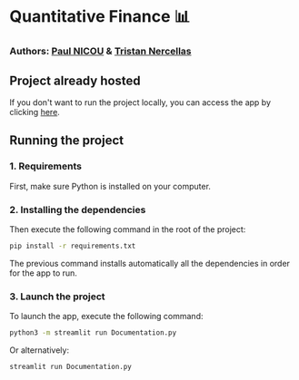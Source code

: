 # Quantitative Finance 📊

### Authors: [Paul NICOU](https://www.linkedin.com/in/paul-nicou/) & [Tristan Nercellas](https://www.linkedin.com/in/tristannercellas/)

## Project already hosted 
If you don't want to run the project locally, you can access the app by clicking [here](https://goal-programming-app.streamlit.app/App_Quantitative_Finance).

## Running the project

### 1. Requirements

First, make sure Python is installed on your computer.

### 2. Installing the dependencies

Then execute the following command in the root of the project:

```bash
pip install -r requirements.txt
```

The previous command installs automatically all the dependencies in order for the app to run.

### 3. Launch the project

To launch the app, execute the following command:

```bash
python3 -m streamlit run Documentation.py
```

Or alternatively:

```bash
streamlit run Documentation.py
```


